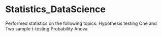 # Statistics_DataScience
Performed statistics on the following topics:
  Hypothesis testing
  One and Two sample t-testing
  Probability
  Anova
